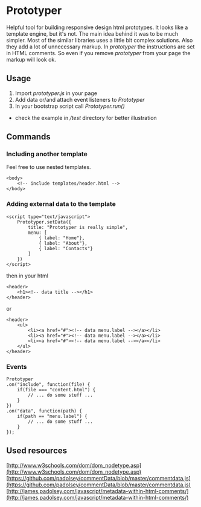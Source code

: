 # Prototyper

Helpful tool for building responsive design html prototypes. It looks like a template engine, but it's not. The main idea behind it was to be much simpler. Most of the similar libraries uses a little bit complex solutions. Also they add a lot of unnecessary markup. In *prototyper* the instructions are set in HTML comments. So even if you remove *prototyper* from your page the markup will look ok.

## Usage

  1. Import *prototyper.js* in your page
  2. Add data or/and attach event listeners to *Prototyper* 
  2. In your bootstrap script call *Prototyper.run()*

* check the example in */test* directory for better illustration

## Commands

### Including another template
Feel free to use nested templates.

	<body>
		<!-- include templates/header.html -->
	</body>

### Adding external data to the template

	<script type="text/javascript">
		Prototyper.setData({
			title: "Prototyper is really simple",
			menu: [
				{ label: "Home"},
				{ label: "About"},
				{ label: "Contacts"}
			]
		})
	</script>

then in your html

	<header>
		<h1><!-- data title --></h1>
	</header>

or 

	<header>
		<ul>
			<li><a href="#"><!-- data menu.label --></a></li>
			<li><a href="#"><!-- data menu.label --></a></li>
			<li><a href="#"><!-- data menu.label --></a></li>
		</ul>
	</header>

### Events

	Prototyper
	.on("include", function(file) {
		if(file === "content.html") {
			// ... do some stuff ...
		}
	})
	.on("data", function(path) {
		if(path == "menu.label") {
			// ... do some stuff ...	
		}
	});

## Used resources

[http://www.w3schools.com/dom/dom_nodetype.asp](http://www.w3schools.com/dom/dom_nodetype.asp)
[https://github.com/padolsey/commentData/blob/master/commentdata.js](https://github.com/padolsey/commentData/blob/master/commentdata.js)
[http://james.padolsey.com/javascript/metadata-within-html-comments/](http://james.padolsey.com/javascript/metadata-within-html-comments/)